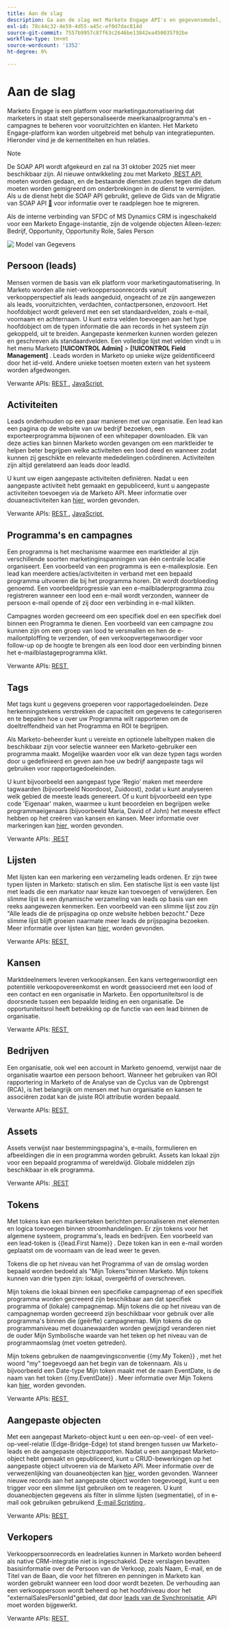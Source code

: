 ```yaml
---
title: Aan de slag
description: Ga aan de slag met Marketo Engage API's en gegevensmodel, inclusief leads, activiteiten, programma's, tags, lijsten, REST-instructies en SOAP-afgekeuringsberichten.
exl-id: 78c44c32-4e59-4d55-a45c-ef0d7dac814d
source-git-commit: 7557b9957c87f63c2646be13842ea450035792be
workflow-type: tm+mt
source-wordcount: '1352'
ht-degree: 0%

---
```


# Aan de slag

Marketo Engage is een platform voor marketingautomatisering dat marketers in staat stelt gepersonaliseerde meerkanaalprogramma&#39;s en -campagnes te beheren voor vooruitzichten en klanten. Het Marketo Engage-platform kan worden uitgebreid met behulp van integratiepunten. Hieronder vind je de kernentiteiten en hun relaties.

>[!NOTE]
>De SOAP API wordt afgekeurd en zal na 31 oktober 2025 niet meer beschikbaar zijn. Al nieuwe ontwikkeling zou met Marketo [&#x200B; REST API &#x200B;](./rest-api/rest-api.md) moeten worden gedaan, en de bestaande diensten zouden tegen die datum moeten worden gemigreerd om onderbrekingen in de dienst te vermijden. Als u de dienst hebt die SOAP API gebruikt, gelieve de Gids van de Migratie van SOAP API [&#128279;](./soap-api/migration.md) voor informatie over te raadplegen hoe te migreren.
>

Als de interne verbinding van SFDC of MS Dynamics CRM is ingeschakeld voor een Marketo Engage-instantie, zijn de volgende objecten Alleen-lezen: Bedrijf, Opportunity, Opportunity Role, Sales Person

![&#x200B; Model van Gegevens &#x200B;](assets/data_model.png)

## Persoon (leads)

Mensen vormen de basis van elk platform voor marketingautomatisering. In Marketo worden alle niet-verkooppersoonrecords vanuit verkoopperspectief als leads aangeduid, ongeacht of ze zijn aangewezen als leads, vooruitzichten, verdachten, contactpersonen, enzovoort. Het hoofdobject wordt geleverd met een set standaardvelden, zoals e-mail, voornaam en achternaam. U kunt extra velden toevoegen aan het type hoofdobject om de typen informatie die aan records in het systeem zijn gekoppeld, uit te breiden. Aangepaste kenmerken kunnen worden gelezen en geschreven als standaardvelden. Een volledige lijst met velden vindt u in het menu Marketo **[!UICONTROL Admin]** > **[!UICONTROL Field Management]** . Leads worden in Marketo op unieke wijze geïdentificeerd door het id-veld. Andere unieke toetsen moeten extern van het systeem worden afgedwongen.

Verwante APIs: [&#x200B; REST &#x200B;](https://developer.adobe.com/marketo-apis/api/mapi/#tag/Leads), [&#x200B; JavaScript &#x200B;](javascript-api/lead-tracking.md#lead-tracking-api)

## Activiteiten

Leads onderhouden op een paar manieren met uw organisatie. Een lead kan een pagina op de website van uw bedrijf bezoeken, een exporteerprogramma bijwonen of een whitepaper downloaden. Elk van deze acties kan binnen Marketo worden gevangen om een marktleider te helpen beter begrijpen welke activiteiten een lood deed en wanneer zodat kunnen zij geschikte en relevante mededelingen coördineren. Activiteiten zijn altijd gerelateerd aan leads door leadId.

U kunt uw eigen aangepaste activiteiten definiëren. Nadat u een aangepaste activiteit hebt gemaakt en gepubliceerd, kunt u aangepaste activiteiten toevoegen via de Marketo API. Meer informatie over douaneactiviteiten kan [&#x200B; hier &#x200B;](https://experienceleague.adobe.com/nl/docs/marketo/using/product-docs/administration/marketo-custom-activities/understanding-custom-activities) worden gevonden.

Verwante APIs: [&#x200B; REST &#x200B;](https://developer.adobe.com/marketo-apis/api/mapi/#tag/Activities), [&#x200B; JavaScript &#x200B;](javascript-api/lead-tracking.md#munchkin-behavior)

## Programma&#39;s en campagnes

Een programma is het mechanisme waarmee een marktleider al zijn verschillende soorten marketinginspanningen van één centrale locatie organiseert. Een voorbeeld van een programma is een e-mailexplosie. Een lead kan meerdere acties/activiteiten in verband met een bepaald programma uitvoeren die bij het programma horen. Dit wordt doorbloeding genoemd. Een voorbeeldprogressie van een e-mailbladerprogramma zou registreren wanneer een lood een e-mail wordt verzonden, wanneer de persoon e-mail opende of zij door een verbinding in e-mail klikten.

Campagnes worden gecreeerd om een specifiek doel en een specifiek doel binnen een Programma te dienen. Een voorbeeld van een campagne zou kunnen zijn om een groep van lood te versmallen en hen de e-mailontploffing te verzenden, of een verkoopvertegenwoordiger voor follow-up op de hoogte te brengen als een lood door een verbinding binnen het e-mailblastageprogramma klikt.

Verwante APIs: [&#x200B; REST &#x200B;](https://developer.adobe.com/marketo-apis/api/mapi/#tag/Campaigns)

## Tags

Met tags kunt u gegevens groeperen voor rapportagedoeleinden. Deze herkenningstekens verstrekken de capaciteit om gegevens te categoriseren en te bepalen hoe u over uw Programma wilt rapporteren om de doeltreffendheid van het Programma en ROI te begrijpen.

Als Marketo-beheerder kunt u vereiste en optionele labeltypen maken die beschikbaar zijn voor selectie wanneer een Marketo-gebruiker een programma maakt. Mogelijke waarden voor elk van deze typen tags worden door u gedefinieerd en geven aan hoe uw bedrijf aangepaste tags wil gebruiken voor rapportagedoeleinden.

U kunt bijvoorbeeld een aangepast type ‘Regio’ maken met meerdere tagwaarden (bijvoorbeeld Noordoost, Zuidoost), zodat u kunt analyseren welk gebied de meeste leads genereert. Of u kunt bijvoorbeeld een type code &#39;Eigenaar&#39; maken, waarmee u kunt beoordelen en begrijpen welke programmaeigenaars (bijvoorbeeld Maria, David of John) het meeste effect hebben op het creëren van kansen en kansen. Meer informatie over markeringen kan [&#x200B; hier &#x200B;](https://experienceleague.adobe.com/nl/docs/marketo/using/product-docs/core-marketo-concepts/programs/working-with-programs/understanding-tags) worden gevonden.

Verwante APIs: [&#x200B; REST &#x200B;](https://developer.adobe.com/marketo-apis/api/asset/)

## Lijsten

Met lijsten kan een markering een verzameling leads ordenen. Er zijn twee typen lijsten in Marketo: statisch en slim. Een statische lijst is een vaste lijst met leads die een markator naar keuze kan toevoegen of verwijderen. Een slimme lijst is een dynamische verzameling van leads op basis van een reeks aangewezen kenmerken. Een voorbeeld van een slimme lijst zou zijn &quot;Alle leads die de prijspagina op onze website hebben bezocht.&quot; Deze slimme lijst blijft groeien naarmate meer leads de prijspagina bezoeken. Meer informatie over lijsten kan [&#x200B; hier &#x200B;](https://experienceleague.adobe.com/nl/docs/marketo/using/home) worden gevonden.

Verwante APIs: [&#x200B; REST &#x200B;](https://developer.adobe.com/marketo-apis/api/asset/#tag/Static-Lists)

## Kansen

Marktdeelnemers leveren verkoopkansen. Een kans vertegenwoordigt een potentiële verkoopovereenkomst en wordt geassocieerd met een lood of een contact en een organisatie in Marketo. Een opportuniteitsrol is de doorsnede tussen een bepaalde leiding en een organisatie. De opportuniteitsrol heeft betrekking op de functie van een lead binnen de organisatie.

Verwante APIs: [&#x200B; REST &#x200B;](https://developer.adobe.com/marketo-apis/api/mapi/#tag/Opportunities)

## Bedrijven

Een organisatie, ook wel een account in Marketo genoemd, verwijst naar de organisatie waartoe een persoon behoort. Wanneer het gebruiken van ROI rapportering in Marketo of de Analyse van de Cyclus van de Opbrengst (RCA), is het belangrijk om mensen met hun organisatie en kansen te associëren zodat kan de juiste ROI attributie worden bepaald.

Verwante APIs: [&#x200B; REST &#x200B;](https://developer.adobe.com/marketo-apis/api/mapi/#tag/Companies)

## Assets

Assets verwijst naar bestemmingspagina&#39;s, e-mails, formulieren en afbeeldingen die in een programma worden gebruikt. Assets kan lokaal zijn voor een bepaald programma of wereldwijd. Globale middelen zijn beschikbaar in elk programma.

Verwante APIs: [&#x200B; REST &#x200B;](https://developer.adobe.com/marketo-apis/api/asset/)

## Tokens

Met tokens kan een markeerteken berichten personaliseren met elementen en logica toevoegen binnen stroomhandelingen. Er zijn tokens voor het algemene systeem, programma&#39;s, leads en bedrijven. Een voorbeeld van een lead-token is {{lead.First Name}} . Deze token kan in een e-mail worden geplaatst om de voornaam van de lead weer te geven.

Tokens die op het niveau van het Programma of van de omslag worden bepaald worden bedoeld als &quot;Mijn Tokens&quot;binnen Marketo. Mijn tokens kunnen van drie typen zijn: lokaal, overgeërfd of overschreven.

Mijn tokens die lokaal binnen een specifieke campagnemap of een specifiek programma worden gecreeerd zijn beschikbaar aan dat specifiek programma of (lokale) campagnemap. Mijn tokens die op het niveau van de campagnemap worden gecreeerd zijn beschikbaar voor gebruik over alle programma&#39;s binnen die (geërfte) campagnemap. Mijn tokens die op programmaniveau met douanewaarden worden gewijzigd veranderen niet de ouder Mijn Symbolische waarde van het teken op het niveau van de programmaomslag (met voeten getreden).

Mijn tokens gebruiken de naamgevingsconventie {{my.My Token}} , met het woord &quot;my&quot; toegevoegd aan het begin van de tokennaam. Als u bijvoorbeeld een Date-type Mijn token maakt met de naam EventDate, is de naam van het token {{my.EventDate}} . Meer informatie over Mijn Tokens kan [&#x200B; hier &#x200B;](https://experienceleague.adobe.com/nl/docs/marketo/using/product-docs/core-marketo-concepts/programs/tokens/understanding-my-tokens-in-a-program) worden gevonden.

Verwante APIs: [&#x200B; REST &#x200B;](https://developer.adobe.com/marketo-apis/api/asset/#tag/Tokens)

## Aangepaste objecten

Met een aangepast Marketo-object kunt u een een-op-veel- of een veel-op-veel-relatie (Edge-Bridge-Edge) tot stand brengen tussen uw Marketo-leads en de aangepaste objectrapporten. Nadat u een aangepast Marketo-object hebt gemaakt en gepubliceerd, kunt u CRUD-bewerkingen op het aangepaste object uitvoeren via de Marketo API. Meer informatie over de verwezenlijking van douaneobjecten kan [&#x200B; hier &#x200B;](https://experienceleague.adobe.com/nl/docs/marketo/using/home) worden gevonden. Wanneer nieuwe records aan het aangepaste object worden toegevoegd, kunt u een trigger voor een slimme lijst gebruiken om te reageren. U kunt douaneobjecten gegevens als filter in slimme lijsten (segmentatie), of in e-mail ook gebruiken gebruikend [&#x200B; E-mail Scripting &#x200B;](email-scripting.md).

Verwante APIs: [&#x200B; REST &#x200B;](https://developer.adobe.com/marketo-apis/api/mapi/#tag/Custom-Objects)

## Verkopers

Verkooppersoonrecords en leadrelaties kunnen in Marketo worden beheerd als native CRM-integratie niet is ingeschakeld. Deze verslagen bevatten basisinformatie over de Persoon van de Verkoop, zoals Naam, E-mail, en de Titel van de Baan, die voor het filtreren en penningen in Marketo kan worden gebruikt wanneer een lood door wordt bezeten. De verhouding aan een verkooppersoon wordt beheerd op het hoofdniveau door het &quot;externalSalesPersonId&quot;gebied, dat door [&#x200B; leads van de Synchronisatie &#x200B;](https://developer.adobe.com/marketo-apis/api/mapi/#tag/Leads/operation/syncLeadUsingPOST) API moet worden bijgewerkt.

Verwante APIs: [&#x200B; REST &#x200B;](https://developer.adobe.com/marketo-apis/api/mapi/#tag/Sales-Persons)
